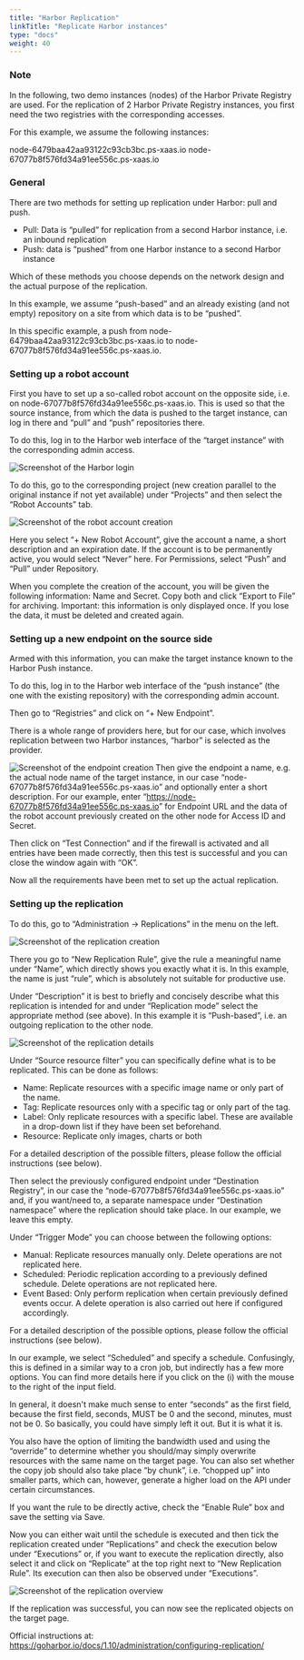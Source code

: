 ```yaml
---
title: "Harbor Replication"
linkTitle: "Replicate Harbor instances"
type: "docs"
weight: 40
---
```


### Note

In the following, two demo instances (nodes) of the Harbor Private Registry are used. For the replication of 2 Harbor Private Registry instances, you first need the two registries with the corresponding accesses.

For this example, we assume the following instances:

node-6479baa42aa93122c93cb3bc.ps-xaas.io
node-67077b8f576fd34a91ee556c.ps-xaas.io

### General

There are two methods for setting up replication under Harbor: pull and push.

- Pull: Data is “pulled” for replication from a second Harbor instance, i.e. an inbound replication
- Push: data is “pushed” from one Harbor instance to a second Harbor instance

Which of these methods you choose depends on the network design and the actual purpose of the replication.

In this example, we assume “push-based” and an already existing (and not empty) repository on a site from which data is to be “pushed”.

In this specific example, a push from node-6479baa42aa93122c93cb3bc.ps-xaas.io to node-67077b8f576fd34a91ee556c.ps-xaas.io.

### Setting up a robot account

First you have to set up a so-called robot account on the opposite side, i.e. on node-67077b8f576fd34a91ee556c.ps-xaas.io. This is used so that the source instance, from which the data is pushed to the target instance, can log in there and “pull” and “push” repositories there.

To do this, log in to the Harbor web interface of the “target instance” with the corresponding admin access.

![Screenshot of the Harbor login](./images/harborlogin.png)

To do this, go to the corresponding project (new creation parallel to the original instance if not yet available) under “Projects” and then select the “Robot Accounts” tab.

![Screenshot of the robot account creation](./images/add-robot-account.jpg)

Here you select “+ New Robot Account”, give the account a name, a short description and an expiration date. If the account is to be permanently active, you would select “Never” here. For Permissions, select “Push” and “Pull” under Repository.

When you complete the creation of the account, you will be given the following information: Name and Secret. Copy both and click “Export to File” for archiving. Important: this information is only displayed once. If you lose the data, it must be deleted and created again.

### Setting up a new endpoint on the source side

Armed with this information, you can make the target instance known to the Harbor Push instance.

To do this, log in to the Harbor web interface of the “push instance” (the one with the existing repository) with the corresponding admin account.

Then go to “Registries” and click on “+ New Endpoint”.

There is a whole range of providers here, but for our case, which involves replication between two Harbor instances, “harbor” is selected as the provider.

![Screenshot of the endpoint creation](./images/replication-endpoint2.png
)
Then give the endpoint a name, e.g. the actual node name of the target instance, in our case “node-67077b8f576fd34a91ee556c.ps-xaas.io” and optionally enter a short description. For our example, enter “<https://node-67077b8f576fd34a91ee556c.ps-xaas.io>” for Endpoint URL and the data of the robot account previously created on the other node for Access ID and Secret.

Then click on “Test Connection” and if the firewall is activated and all entries have been made correctly, then this test is successful and you can close the window again with “OK”.

Now all the requirements have been met to set up the actual replication.

### Setting up the replication

To do this, go to “Administration -> Replications” in the menu on the left.

![Screenshot of the replication creation](./images/replication-rule1.png)

There you go to “New Replication Rule”, give the rule a meaningful name under “Name”, which directly shows you exactly what it is. In this example, the name is just “rule”, which is absolutely not suitable for productive use.

Under “Description” it is best to briefly and concisely describe what this replication is intended for and under “Replication mode” select the appropriate method (see above). In this example it is “Push-based”, i.e. an outgoing replication to the other node.

![Screenshot of the replication details](./images/replication-rule2.png)

Under “Source resource filter” you can specifically define what is to be replicated. This can be done as follows:

- Name: Replicate resources with a specific image name or only part of the name.
- Tag: Replicate resources only with a specific tag or only part of the tag.
- Label: Only replicate resources with a specific label. These are available in a drop-down list if they have been set beforehand.
- Resource: Replicate only images, charts or both

For a detailed description of the possible filters, please follow the official instructions (see below).

Then select the previously configured endpoint under “Destination Registry”, in our case the “node-67077b8f576fd34a91ee556c.ps-xaas.io” and, if you want/need to, a separate namespace under “Destination namespace” where the replication should take place. In our example, we leave this empty.

Under “Trigger Mode” you can choose between the following options:

- Manual: Replicate resources manually only. Delete operations are not replicated here.
- Scheduled: Periodic replication according to a previously defined schedule. Delete operations are not replicated here.
- Event Based: Only perform replication when certain previously defined events occur. A delete operation is also carried out here if configured accordingly.

For a detailed description of the possible options, please follow the official instructions (see below).

In our example, we select “Scheduled” and specify a schedule. Confusingly, this is defined in a similar way to a cron job, but indirectly has a few more options. You can find more details here if you click on the (i) with the mouse to the right of the input field.

In general, it doesn't make much sense to enter “seconds” as the first field, because the first field, seconds, MUST be 0 and the second, minutes, must not be 0. So basically, you could have simply left it out. But it is what it is.

You also have the option of limiting the bandwidth used and using the “override” to determine whether you should/may simply overwrite resources with the same name on the target page. You can also set whether the copy job should also take place “by chunk”, i.e. “chopped up” into smaller parts, which can, however, generate a higher load on the API under certain circumstances.

If you want the rule to be directly active, check the “Enable Rule” box and save the setting via Save.

Now you can either wait until the schedule is executed and then tick the replication created under “Replications” and check the execution below under “Executions” or, if you want to execute the replication directly, also select it and click on “Replicate” at the top right next to “New Replication Rule”. Its execution can then also be observed under “Executions”.

![Screenshot of the replication overview](./images/replication-list.png)

If the replication was successful, you can now see the replicated objects on the target page.

Official instructions at: <https://goharbor.io/docs/1.10/administration/configuring-replication/>
